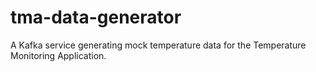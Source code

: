 # tma-data-generator

A Kafka service generating mock temperature data for the Temperature Monitoring Application.
